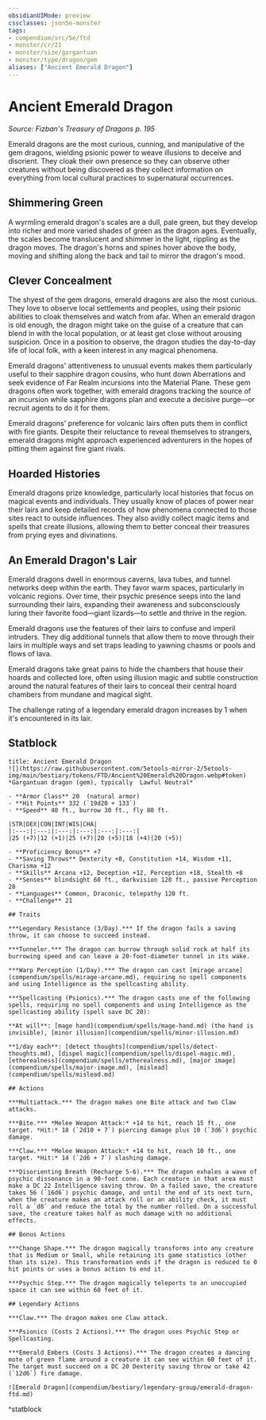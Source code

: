 ```yaml
---
obsidianUIMode: preview
cssclasses: json5e-monster
tags:
- compendium/src/5e/ftd
- monster/cr/21
- monster/size/gargantuan
- monster/type/dragon/gem
aliases: ["Ancient Emerald Dragon"]
---
```

# Ancient Emerald Dragon
*Source: Fizban's Treasury of Dragons p. 195*  

Emerald dragons are the most curious, cunning, and manipulative of the gem dragons, wielding psionic power to weave illusions to deceive and disorient. They cloak their own presence so they can observe other creatures without being discovered as they collect information on everything from local cultural practices to supernatural occurrences.

## Shimmering Green

A wyrmling emerald dragon's scales are a dull, pale green, but they develop into richer and more varied shades of green as the dragon ages. Eventually, the scales become translucent and shimmer in the light, rippling as the dragon moves. The dragon's horns and spines hover above the body, moving and shifting along the back and tail to mirror the dragon's mood.

## Clever Concealment

The shyest of the gem dragons, emerald dragons are also the most curious. They love to observe local settlements and peoples, using their psionic abilities to cloak themselves and watch from afar. When an emerald dragon is old enough, the dragon might take on the guise of a creature that can blend in with the local population, or at least get close without arousing suspicion. Once in a position to observe, the dragon studies the day-to-day life of local folk, with a keen interest in any magical phenomena.

Emerald dragons' attentiveness to unusual events makes them particularly useful to their sapphire dragon cousins, who hunt down Aberrations and seek evidence of Far Realm incursions into the Material Plane. These gem dragons often work together, with emerald dragons tracking the source of an incursion while sapphire dragons plan and execute a decisive purge—or recruit agents to do it for them.

Emerald dragons' preference for volcanic lairs often puts them in conflict with fire giants. Despite their reluctance to reveal themselves to strangers, emerald dragons might approach experienced adventurers in the hopes of pitting them against fire giant rivals.

## Hoarded Histories

Emerald dragons prize knowledge, particularly local histories that focus on magical events and individuals. They usually know of places of power near their lairs and keep detailed records of how phenomena connected to those sites react to outside influences. They also avidly collect magic items and spells that create illusions, allowing them to better conceal their treasures from prying eyes and divinations.

## An Emerald Dragon's Lair

Emerald dragons dwell in enormous caverns, lava tubes, and tunnel networks deep within the earth. They favor warm spaces, particularly in volcanic regions. Over time, their psychic presence seeps into the land surrounding their lairs, expanding their awareness and subconsciously luring their favorite food—giant lizards—to settle and thrive in the region.

Emerald dragons use the features of their lairs to confuse and imperil intruders. They dig additional tunnels that allow them to move through their lairs in multiple ways and set traps leading to yawning chasms or pools and flows of lava.

Emerald dragons take great pains to hide the chambers that house their hoards and collected lore, often using illusion magic and subtle construction around the natural features of their lairs to conceal their central hoard chambers from mundane and magical sight.

The challenge rating of a legendary emerald dragon increases by 1 when it's encountered in its lair.

## Statblock

```ad-statblock
title: Ancient Emerald Dragon
![](https://raw.githubusercontent.com/5etools-mirror-2/5etools-img/main/bestiary/tokens/FTD/Ancient%20Emerald%20Dragon.webp#token)
*Gargantuan dragon (gem), typically  Lawful Neutral*

- **Armor Class** 20  (natural armor)
- **Hit Points** 332 (`19d20 + 133`)
- **Speed** 40 ft., burrow 30 ft., fly 80 ft.

|STR|DEX|CON|INT|WIS|CHA|
|:---:|:---:|:---:|:---:|:---:|:---:|
|25 (+7)|12 (+1)|25 (+7)|20 (+5)|18 (+4)|20 (+5)|

- **Proficiency Bonus** +7
- **Saving Throws** Dexterity +8, Constitution +14, Wisdom +11, Charisma +12
- **Skills** Arcana +12, Deception +12, Perception +18, Stealth +8
- **Senses** blindsight 60 ft., darkvision 120 ft., passive Perception 28
- **Languages** Common, Draconic, telepathy 120 ft.
- **Challenge** 21

## Traits

***Legendary Resistance (3/Day).*** If the dragon fails a saving throw, it can choose to succeed instead.

***Tunneler.*** The dragon can burrow through solid rock at half its burrowing speed and can leave a 20-foot-diameter tunnel in its wake.

***Warp Perception (1/Day).*** The dragon can cast [mirage arcane](compendium/spells/mirage-arcane.md), requiring no spell components and using Intelligence as the spellcasting ability.

***Spellcasting (Psionics).*** The dragon casts one of the following spells, requiring no spell components and using Intelligence as the spellcasting ability (spell save DC 20):

**At will**: [mage hand](compendium/spells/mage-hand.md) (the hand is invisible), [minor illusion](compendium/spells/minor-illusion.md)

**1/day each**: [detect thoughts](compendium/spells/detect-thoughts.md), [dispel magic](compendium/spells/dispel-magic.md), [etherealness](compendium/spells/etherealness.md), [major image](compendium/spells/major-image.md), [mislead](compendium/spells/mislead.md)

## Actions

***Multiattack.*** The dragon makes one Bite attack and two Claw attacks.

***Bite.*** *Melee Weapon Attack:* +14 to hit, reach 15 ft., one target. *Hit:* 18 (`2d10 + 7`) piercing damage plus 10 (`3d6`) psychic damage.

***Claw.*** *Melee Weapon Attack:* +14 to hit, reach 10 ft., one target. *Hit:* 14 (`2d6 + 7`) slashing damage.

***Disorienting Breath (Recharge 5-6).*** The dragon exhales a wave of psychic dissonance in a 90-foot cone. Each creature in that area must make a DC 22 Intelligence saving throw. On a failed save, the creature takes 56 (`16d6`) psychic damage, and until the end of its next turn, when the creature makes an attack roll or an ability check, it must roll a `d8` and reduce the total by the number rolled. On a successful save, the creature takes half as much damage with no additional effects.

## Bonus Actions

***Change Shape.*** The dragon magically transforms into any creature that is Medium or Small, while retaining its game statistics (other than its size). This transformation ends if the dragon is reduced to 0 hit points or uses a bonus action to end it.

***Psychic Step.*** The dragon magically teleports to an unoccupied space it can see within 60 feet of it.

## Legendary Actions

***Claw.*** The dragon makes one Claw attack.

***Psionics (Costs 2 Actions).*** The dragon uses Psychic Step or Spellcasting.

***Emerald Embers (Costs 3 Actions).*** The dragon creates a dancing mote of green flame around a creature it can see within 60 feet of it. The target must succeed on a DC 20 Dexterity saving throw or take 42 (`12d6`) fire damage.

![Emerald Dragon](compendium/bestiary/legendary-group/emerald-dragon-ftd.md)
```
^statblock